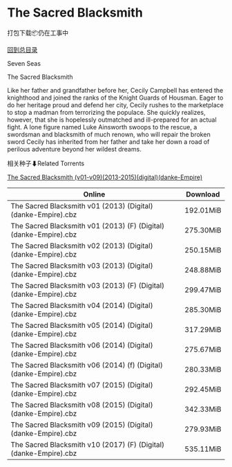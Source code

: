 # The Sacred Blacksmith

打包下载📦仍在工事中

[回到总目录](/Catalogs.md)

Seven Seas

The Sacred Blacksmith

Like her father and grandfather before her, Cecily Campbell has entered the knighthood and joined the ranks of the Knight Guards of Housman. Eager to do her heritage proud and defend her city, Cecily rushes to the marketplace to stop a madman from terrorizing the populace. She quickly realizes, however, that she is hopelessly outmatched and ill-prepared for an actual fight. A lone figure named Luke Ainsworth swoops to the rescue, a swordsman and blacksmith of much renown, who will repair the broken sword Cecily has inherited from her father and take her down a road of perilous adventure beyond her wildest dreams.





相关种子⬇Related Torrents

[The Sacred Blacksmith (v01-v09)(2013-2015)(digital)(danke-Empire)](https://github.com/alicewish/markdown/blob/master/torrent/The-Sacred-Blacksmith--v01-v09--2013-2015--digital--danke-Empire.md)

Online | Download
--- | ---
The Sacred Blacksmith v01 (2013) (Digital) (danke-Empire).cbz | 192.01MiB
The Sacred Blacksmith v01 (2013) (F) (Digital) (danke-Empire).cbz | 275.30MiB
The Sacred Blacksmith v02 (2013) (Digital) (danke-Empire).cbz | 250.15MiB
The Sacred Blacksmith v03 (2013) (Digital) (danke-Empire).cbz | 248.88MiB
The Sacred Blacksmith v03 (2013) (F) (Digital) (danke-Empire).cbz | 299.47MiB
The Sacred Blacksmith v04 (2014) (Digital) (danke-Empire).cbz | 285.30MiB
The Sacred Blacksmith v05 (2014) (Digital) (danke-Empire).cbz | 317.29MiB
The Sacred Blacksmith v06 (2014) (Digital) (danke-Empire).cbz | 275.67MiB
The Sacred Blacksmith v06 (2014) (f) (Digital) (danke-Empire).cbz | 280.33MiB
The Sacred Blacksmith v07 (2015) (Digital) (danke-Empire).cbz | 292.45MiB
The Sacred Blacksmith v08 (2015) (Digital) (danke-Empire).cbz | 342.33MiB
The Sacred Blacksmith v09 (2015) (Digital) (danke-Empire).cbz | 279.93MiB
The Sacred Blacksmith v10 (2017) (F) (Digital) (danke-Empire).cbz | 535.11MiB
